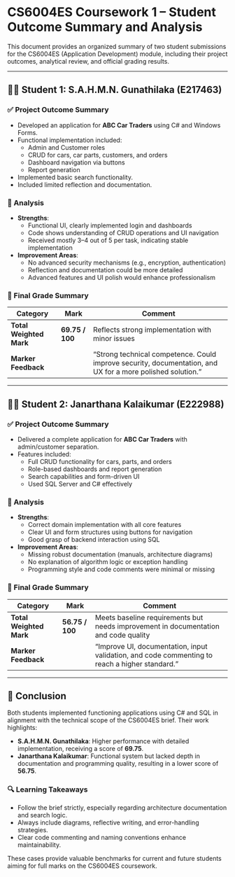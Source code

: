 # CS6004ES Coursework 1 – Student Outcome Summary and Analysis

This document provides an organized summary of two student submissions for the CS6004ES (Application Development) module, including their project outcomes, analytical review, and official grading results.

---

## 👨‍🎓 Student 1: **S.A.H.M.N. Gunathilaka (E217463)**

### ✅ Project Outcome Summary
- Developed an application for **ABC Car Traders** using C# and Windows Forms.
- Functional implementation included:
  - Admin and Customer roles
  - CRUD for cars, car parts, customers, and orders
  - Dashboard navigation via buttons
  - Report generation
- Implemented basic search functionality.
- Included limited reflection and documentation.

### 🧠 Analysis
- **Strengths**:
  - Functional UI, clearly implemented login and dashboards
  - Code shows understanding of CRUD operations and UI navigation
  - Received mostly 3–4 out of 5 per task, indicating stable implementation
- **Improvement Areas**:
  - No advanced security mechanisms (e.g., encryption, authentication)
  - Reflection and documentation could be more detailed
  - Advanced features and UI polish would enhance professionalism

### 🏅 Final Grade Summary
| Category | Mark | Comment |
|---------|------|---------|
| **Total Weighted Mark** | **69.75 / 100** | Reflects strong implementation with minor issues |
| **Marker Feedback** | | “Strong technical competence. Could improve security, documentation, and UX for a more polished solution.” |

---

## 👨‍🎓 Student 2: **Janarthana Kalaikumar (E222988)**

### ✅ Project Outcome Summary
- Delivered a complete application for **ABC Car Traders** with admin/customer separation.
- Features included:
  - Full CRUD functionality for cars, parts, and orders
  - Role-based dashboards and report generation
  - Search capabilities and form-driven UI
  - Used SQL Server and C# effectively

### 🧠 Analysis
- **Strengths**:
  - Correct domain implementation with all core features
  - Clear UI and form structures using buttons for navigation
  - Good grasp of backend interaction using SQL
- **Improvement Areas**:
  - Missing robust documentation (manuals, architecture diagrams)
  - No explanation of algorithm logic or exception handling
  - Programming style and code comments were minimal or missing

### 🏅 Final Grade Summary
| Category | Mark | Comment |
|---------|------|---------|
| **Total Weighted Mark** | **56.75 / 100** | Meets baseline requirements but needs improvement in documentation and code quality |
| **Marker Feedback** | | “Improve UI, documentation, input validation, and code commenting to reach a higher standard.” |

---

## 📌 Conclusion
Both students implemented functioning applications using C# and SQL in alignment with the technical scope of the CS6004ES brief. Their work highlights:

- **S.A.H.M.N. Gunathilaka**: Higher performance with detailed implementation, receiving a score of **69.75**.
- **Janarthana Kalaikumar**: Functional system but lacked depth in documentation and programming quality, resulting in a lower score of **56.75**.

### 🔍 Learning Takeaways
- Follow the brief strictly, especially regarding architecture documentation and search logic.
- Always include diagrams, reflective writing, and error-handling strategies.
- Clear code commenting and naming conventions enhance maintainability.

These cases provide valuable benchmarks for current and future students aiming for full marks on the CS6004ES coursework.

